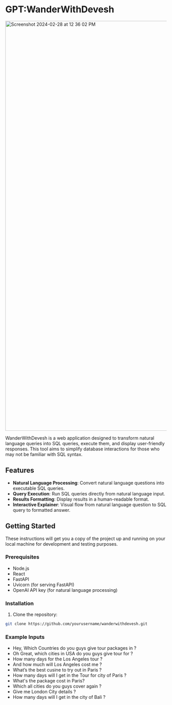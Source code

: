 # GPT:WanderWithDevesh

<img width="1280" alt="Screenshot 2024-02-28 at 12 36 02 PM" src="https://github.com/deveshcode/GPT-WanderWithDevesh/assets/37287532/2d7da0b1-0eb6-4164-b3cd-221cca06d372">

WanderWithDevesh is a web application designed to transform natural language queries into SQL queries, execute them, and display user-friendly responses. This tool aims to simplify database interactions for those who may not be familiar with SQL syntax.

## Features

- **Natural Language Processing**: Convert natural language questions into executable SQL queries.
- **Query Execution**: Run SQL queries directly from natural language input.
- **Results Formatting**: Display results in a human-readable format.
- **Interactive Explainer**: Visual flow from natural language question to SQL query to formatted answer.

## Getting Started

These instructions will get you a copy of the project up and running on your local machine for development and testing purposes.

### Prerequisites

- Node.js
- React
- FastAPI
- Uvicorn (for serving FastAPI)
- OpenAI API key (for natural language processing)

### Installation

1. Clone the repository:

```bash
git clone https://github.com/yourusername/wanderwithdevesh.git
```

### Example Inputs
- Hey, Which Countries do you guys give tour packages in ? 
- Oh Great, which cities in USA do you guys give tour for ? 
- How many days for the Los Angeles tour ?
- And how much will Los Angeles cost me ?
- What’s the best cusine to try out in Paris ?
- How many days will I get in the Tour for city of Paris ?
- What's the package cost in Paris?
- Which all cities do you guys cover again ?
- Give me London City details ?
- How many days will I get in the city of Bali ?

